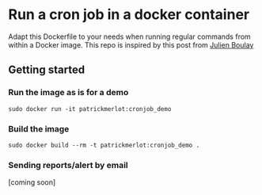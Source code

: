 # Run a cron job in a docker container

Adapt this Dockerfile to your needs when running regular commands from within a Docker image.
This repo is inspired by this post from [Julien Boulay](https://www.ekito.fr/people/run-a-cron-job-with-docker/)

## Getting started

### Run the image as is for a demo

```shell
sudo docker run -it patrickmerlot:cronjob_demo
```

### Build the image

```shell
sudo docker build --rm -t patrickmerlot:cronjob_demo .
```

### Sending reports/alert by email

[coming soon]


